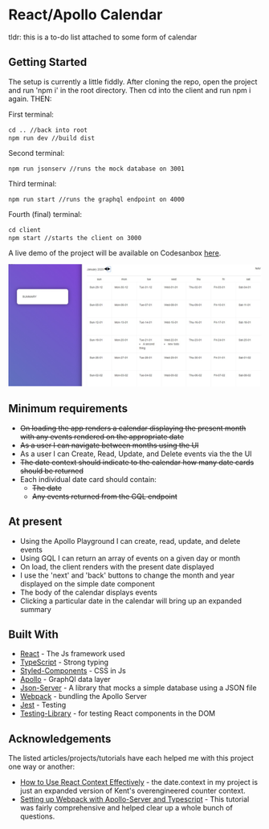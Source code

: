 # React/Apollo Calendar

tldr: this is a to-do list attached to some form of calendar

## Getting Started

The setup is currently a little fiddly. After cloning the repo, open the project
and run 'npm i' in the root directory. Then cd into the client and run npm i
again. THEN:

First terminal:

```
cd .. //back into root
npm run dev //build dist
```

Second terminal:

```
npm run jsonserv //runs the mock database on 3001
```

Third terminal:

```
npm run start //runs the graphql endpoint on 4000
```

Fourth (final) terminal:

```
cd client
npm start //starts the client on 3000
```

A live demo of the project will be available on Codesanbox [here](#).

![Project as of 30 Jan](./images/30Jan.jpg)

## Minimum requirements

- ~~On loading the app renders a calendar displaying the present month with any
  events rendered on the appropriate date~~
- ~~As a user I can navigate between months using the UI~~
- As a user I can Create, Read, Update, and Delete events via the the UI
- ~~The date context should indicate to the calendar how many date cards should
  be returned~~
- Each individual date card should contain:
  - ~~The date~~
  - ~~Any events returned from the GQL endpoint~~

## At present

- Using the Apollo Playground I can create, read, update, and delete events
- Using GQL I can return an array of events on a given day or month
- On load, the client renders with the present date displayed
- I use the 'next' and 'back' buttons to change the month and year displayed on
  the simple date component
- The body of the calendar displays events
- Clicking a particular date in the calendar will bring up an expanded summary

## Built With

- [React](https://reactjs.org/) - The Js framework used
- [TypeScript](https://www.typescriptlang.org/docs/home.html) - Strong typing
- [Styled-Components](https://styled-components.com/) - CSS in Js
- [Apollo](https://www.apollographql.com/docs/) - GraphQl data layer
- [Json-Server](https://www.npmjs.com/package/json-server) - A library that
  mocks a simple database using a JSON file
- [Webpack](https://webpack.js.org/) - bundling the Apollo Server
- [Jest](https://jestjs.io/docs/en/getting-started) - Testing
- [Testing-Library](https://testing-library.com/docs/intro) - for testing React
  components in the DOM

## Acknowledgements

The listed articles/projects/tutorials have each helped me with this project one
way or another:

- [How to Use React Context Effectively](https://kentcdodds.com/blog/how-to-use-react-context-effectively) -
  the date.context in my project is just an expanded version of Kent's
  overengineered counter context.
- [Setting up Webpack with Apollo-Server and Typescript](https://medium.com/free-code-camp/build-an-apollo-graphql-server-with-typescript-and-webpack-hot-module-replacement-hmr-3c339d05184f) -
  This tutorial was fairly comprehensive and helped clear up a whole bunch of
  questions.
